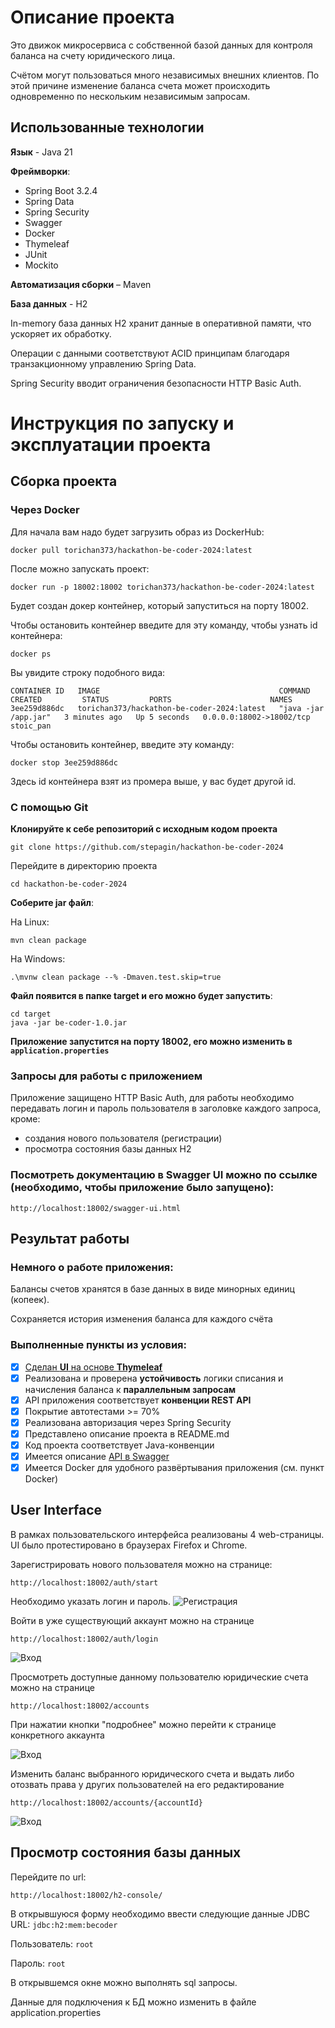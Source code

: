 # Описание проекта

Это движок микросервиса с собственной базой данных для контроля баланса на счету юридического лица.

Счётом могут пользоваться много независимых внешних клиентов. По этой причине изменение баланса счета может происходить одновременно по нескольким независимым запросам.

## Использованные технологии

**Язык** - Java 21

**Фреймворки**:

* Spring Boot 3.2.4
* Spring Data
* Spring Security
* Swagger
* Docker
* Thymeleaf
* JUnit
* Mockito

**Автоматизация сборки** – Maven

**База данных** - H2

In-memory база данных H2 хранит данные в оперативной памяти, что ускоряет их обработку.

Операции с данными соответствуют ACID принципам благодаря транзакционному управлению Spring Data.

Spring Security вводит ограничения безопасности HTTP Basic Auth.

# Инструкция по запуску и эксплуатации проекта

## Сборка проекта

### Через Docker

Для начала вам надо будет загрузить образ из DockerHub:
```shell
docker pull torichan373/hackathon-be-coder-2024:latest
```

После можно запускать проект:
```shell
docker run -p 18002:18002 torichan373/hackathon-be-coder-2024:latest
```
Будет создан докер контейнер, который запуститься на порту 18002.

Чтобы остановить контейнер введите для эту команду, чтобы узнать id контейнера:
```shell
docker ps
```

Вы увидите строку подобного вида:
```
CONTAINER ID   IMAGE                                        COMMAND                CREATED         STATUS         PORTS                      NAMES
3ee259d886dc   torichan373/hackathon-be-coder-2024:latest   "java -jar /app.jar"   3 minutes ago   Up 5 seconds   0.0.0.0:18002->18002/tcp   stoic_pan
```

Чтобы остановить контейнер, введите эту команду:
```shell
docker stop 3ee259d886dc
```
Здесь id контейнера взят из промера выше, у вас будет другой id.

### С помощью Git

**Клонируйте к себе репозиторий с исходным кодом проекта**

```shell
git clone https://github.com/stepagin/hackathon-be-coder-2024
```
Перейдите в директорию проекта

```shell
cd hackathon-be-coder-2024
```

**Соберите jar файл**:

На Linux:

```shell
mvn clean package
```

На Windows:
```shell
.\mvnw clean package --% -Dmaven.test.skip=true
```

**Файл появится в папке target и его можно будет запустить**:

```shell
cd target
java -jar be-coder-1.0.jar 
```

**Приложение запустится на порту 18002, его можно изменить в ``application.properties``**

<h3>Запросы для работы с приложением</h3>


Приложение защищено HTTP Basic Auth, для работы необходимо передавать логин и пароль пользователя в заголовке каждого запроса, кроме:

* создания нового пользователя (регистрации)
* просмотра состояния базы данных H2


### <a id="swagger">Посмотреть документацию в **Swagger UI** можно по ссылке (необходимо, чтобы приложение было запущено):</a>
```http request
http://localhost:18002/swagger-ui.html
```

## Результат работы

### Немного о работе приложения:

Балансы счетов хранятся в базе данных в виде минорных единиц (копеек).

Сохраняется история изменения баланса для каждого счёта

### Выполненные пункты из условия:

* [x] [Сделан **UI** на основе **Thymeleaf** ](#ui)
* [x] Реализована и проверена **устойчивость** логики списания и начисления баланса к **параллельным запросам**
* [x] API приложения соответствует **конвенции REST API**
* [x] Покрытие автотестами >= 70%
* [x] Реализована авторизация через Spring Security
* [x] Представлено описание проекта в README.md
* [x] Код проекта соответствует Java-конвенции
* [x] Имеется описание [API в Swagger](#swagger)
* [x] Имеется Docker для удобного развёртывания приложения (см. пункт Docker)

## <a id="ui">User Interface</a>

В рамках пользовательского интерфейса реализованы 4 web-страницы. UI было протестировано в браузерах Firefox и Chrome.

Зарегистрировать нового пользователя можно на странице:

```
http://localhost:18002/auth/start
```

Необходимо указать логин и пароль.
![Регистрация](image/register-request.png)

Войти в уже существующий аккаунт можно на странице

```
http://localhost:18002/auth/login
```

![Вход](image/login-request.png)

Просмотреть доступные данному пользователю юридические счета можно на странице

```
http://localhost:18002/accounts
```

При нажатии кнопки "подробнее" можно перейти к странице конкретного аккаунта

![Вход](image/accounts-request.png)

Изменить баланс выбранного юридического счета и выдать либо отозвать права у других пользователей на его редактирование

```
http://localhost:18002/accounts/{accountId}
```

![Вход](image/account-id-request.png)

## Просмотр состояния базы данных

Перейдите по url:
```
http://localhost:18002/h2-console/
```
В открывшуюся форму необходимо ввести следующие данные
JDBC URL: ``jdbc:h2:mem:becoder``

Пользователь: ``root``

Пароль: ``root``

В открывшемся окне можно выполнять sql запросы.

Данные для подключения к БД можно изменить в файле application.properties



